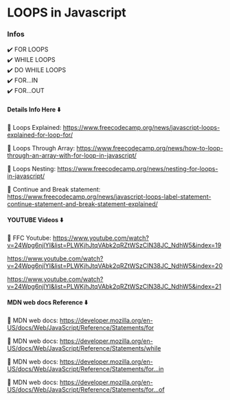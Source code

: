 # LOOPS in Javascript

### Infos

✔️ FOR LOOPS <br>
✔️ WHILE LOOPS <br>
✔️ DO WHILE LOOPS <br>
✔️ FOR...IN <br>
✔️ FOR...OUT <br>

#### Details Info Here ⬇️

🚀 Loops Explained: https://www.freecodecamp.org/news/javascript-loops-explained-for-loop-for/

🚀 Loops Through Array: https://www.freecodecamp.org/news/how-to-loop-through-an-array-with-for-loop-in-javascript/

🚀 Loops Nesting: https://www.freecodecamp.org/news/nesting-for-loops-in-javascript/

🚀 Continue and Break statement: https://www.freecodecamp.org/news/javascript-loops-label-statement-continue-statement-and-break-statement-explained/

#### YOUTUBE Videos ⬇️

🚀 FFC Youtube: 
https://www.youtube.com/watch?v=24Wpg6njlYI&list=PLWKjhJtqVAbk2qRZtWSzCIN38JC_NdhW5&index=19

https://www.youtube.com/watch?v=24Wpg6njlYI&list=PLWKjhJtqVAbk2qRZtWSzCIN38JC_NdhW5&index=20

https://www.youtube.com/watch?v=24Wpg6njlYI&list=PLWKjhJtqVAbk2qRZtWSzCIN38JC_NdhW5&index=21

#### MDN web docs Reference ⬇️

🚀 MDN web docs: https://developer.mozilla.org/en-US/docs/Web/JavaScript/Reference/Statements/for

🚀 MDN web docs: https://developer.mozilla.org/en-US/docs/Web/JavaScript/Reference/Statements/while

🚀 MDN web docs: https://developer.mozilla.org/en-US/docs/Web/JavaScript/Reference/Statements/for...in

🚀 MDN web docs: https://developer.mozilla.org/en-US/docs/Web/JavaScript/Reference/Statements/for...of
